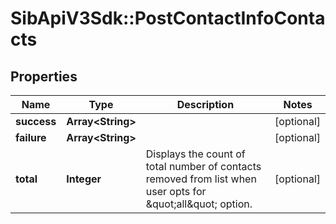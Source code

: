 # SibApiV3Sdk::PostContactInfoContacts

## Properties
Name | Type | Description | Notes
------------ | ------------- | ------------- | -------------
**success** | **Array&lt;String&gt;** |  | [optional] 
**failure** | **Array&lt;String&gt;** |  | [optional] 
**total** | **Integer** | Displays the count of total number of contacts removed from list when user opts for \&quot;all\&quot; option. | [optional] 



